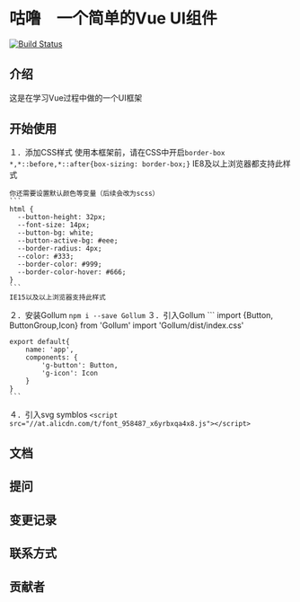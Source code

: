 # 咕噜　一个简单的Vue UI组件
[![Build Status](https://travis-ci.org/huahua029/Gollum.svg?branch=master)](https://travis-ci.org/huahua029/Gollum)

## 介绍

这是在学习Vue过程中做的一个UI框架
## 开始使用
１．添加CSS样式
    使用本框架前，请在CSS中开启`border-box`
    ```
    *,*::before,*::after{box-sizing: border-box;}
    ```
    IE8及以上浏览器都支持此样式

    你还需要设置默认颜色等变量（后续会改为scss）
    ```
    html {
      --button-height: 32px;
      --font-size: 14px;
      --button-bg: white;
      --button-active-bg: #eee;
      --border-radius: 4px;
      --color: #333;
      --border-color: #999;
      --border-color-hover: #666;
    }
    ```
    IE15以及以上浏览器支持此样式
２．安装Gollum
    ```
    npm i --save Gollum
    ```
３．引入Gollum
    ```
    import {Button, ButtonGroup,Icon} from 'Gollum'
    import 'Gollum/dist/index.css'

    export default{
        name: 'app',
        components: {
            'g-button': Button,
            'g-icon': Icon
        }
    }
    ```
４．引入svg symblos
    ```
    <script src="//at.alicdn.com/t/font_958487_x6yrbxqa4x8.js"></script>
    ```
## 文档
## 提问
## 变更记录
## 联系方式
## 贡献者
